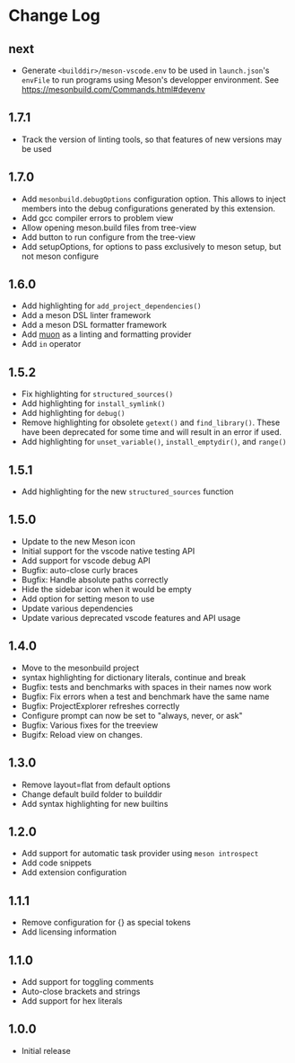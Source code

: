 # Change Log

## next

- Generate `<builddir>/meson-vscode.env` to be used in `launch.json`'s `envFile`
  to run programs using Meson's developper environment.
  See https://mesonbuild.com/Commands.html#devenv

## 1.7.1

- Track the version of linting tools, so that features of new versions may be used

## 1.7.0

- Add `mesonbuild.debugOptions` configuration option. This allows to inject members into the debug configurations generated by this extension.
- Add gcc compiler errors to problem view
- Allow opening meson.build files from tree-view
- Add button to run configure from the tree-view
- Add setupOptions, for options to pass exclusively to meson setup, but not meson configure

## 1.6.0
- Add highlighting for `add_project_dependencies()`
- Add a meson DSL linter framework
- Add a meson DSL formatter framework
- Add [muon](https://muon.build) as a linting and formatting provider
- Add `in` operator


## 1.5.2
- Fix highlighting for `structured_sources()`
- Add highlighting for `install_symlink()`
- Add highlighting for `debug()`
- Remove highlighting for obsolete `getext()` and `find_library()`. These have been deprecated for some time and will result in an error if used.
- Add highlighting for `unset_variable()`, `install_emptydir()`, and `range()`


## 1.5.1
- Add highlighting for the new `structured_sources` function

## 1.5.0
- Update to the new Meson icon
- Initial support for the vscode native testing API
- Add support for vscode debug API
- Bugfix: auto-close curly braces
- Bugfix: Handle absolute paths correctly
- Hide the sidebar icon when it would be empty
- Add option for setting meson to use
- Update various dependencies
- Update various deprecated vscode features and API usage

## 1.4.0
- Move to the mesonbuild project
- syntax highlighting for dictionary literals, continue and break
- Bugfix: tests and benchmarks with spaces in their names now work
- Bugfix: Fix errors when a test and benchmark have the same name
- Bugfix: ProjectExplorer refreshes correctly
- Configure prompt can now be set to "always, never, or ask"
- Bugfix: Various fixes for the treeview
- Bugifx: Reload view on changes.

## 1.3.0
- Remove layout=flat from default options
- Change default build folder to builddir
- Add syntax highlighting for new builtins

## 1.2.0
- Add support for automatic task provider using `meson introspect`
- Add code snippets
- Add extension configuration

## 1.1.1
- Remove configuration for {} as special tokens
- Add licensing information

## 1.1.0
- Add support for toggling comments
- Auto-close brackets and strings
- Add support for hex literals

## 1.0.0
- Initial release
